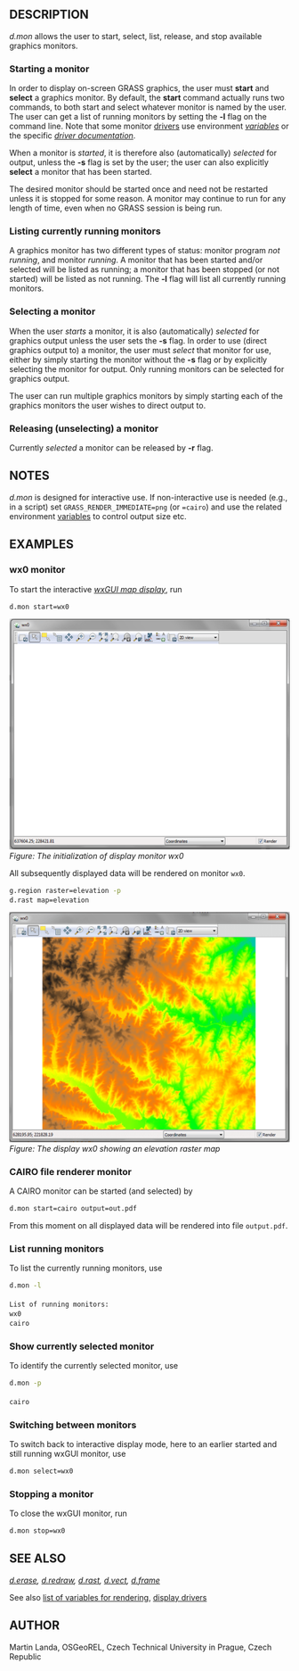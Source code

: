 ## DESCRIPTION

*d.mon* allows the user to start, select, list, release, and stop
available graphics monitors.

### Starting a monitor

In order to display on-screen GRASS graphics, the user must **start**
and **select** a graphics monitor. By default, the **start** command
actually runs two commands, to both start and select whatever monitor is
named by the user. The user can get a list of running monitors by
setting the **-l** flag on the command line. Note that some monitor
[drivers](displaydrivers.md) use environment *[variables](variables.md)*
or the specific *[driver
documentation](variables.md#list-of-selected-grass-environment-variables-for-rendering)*.

When a monitor is *started*, it is therefore also (automatically)
*selected* for output, unless the **-s** flag is set by the user; the
user can also explicitly **select** a monitor that has been started.

The desired monitor should be started once and need not be restarted
unless it is stopped for some reason. A monitor may continue to run for
any length of time, even when no GRASS session is being run.

### Listing currently running monitors

A graphics monitor has two different types of status: monitor program
*not running*, and monitor *running*. A monitor that has been started
and/or selected will be listed as running; a monitor that has been
stopped (or not started) will be listed as not running. The **-l** flag
will list all currently running monitors.

### Selecting a monitor

When the user *starts* a monitor, it is also (automatically) *selected*
for graphics output unless the user sets the **-s** flag. In order to
use (direct graphics output to) a monitor, the user must *select* that
monitor for use, either by simply starting the monitor without the
**-s** flag or by explicitly selecting the monitor for output. Only
running monitors can be selected for graphics output.

The user can run multiple graphics monitors by simply starting each of
the graphics monitors the user wishes to direct output to.

### Releasing (unselecting) a monitor

Currently *selected* a monitor can be released by **-r** flag.

## NOTES

*d.mon* is designed for interactive use. If non-interactive use is
needed (e.g., in a script) set `GRASS_RENDER_IMMEDIATE=png` (or
`=cairo`) and use the related environment [variables](variables.md) to
control output size etc.

## EXAMPLES

### wx0 monitor

To start the interactive *[wxGUI map
display](wxGUI.md#map-display-window)*, run

```sh
d.mon start=wx0
```

![Blank wx0 display](d_mon_wx0.png)  
*Figure: The initialization of display monitor wx0*

All subsequently displayed data will be rendered on monitor `wx0`.

```sh
g.region raster=elevation -p
d.rast map=elevation
```

![Display wx0 with raster map](d_mon_wx0_raster.png)  
*Figure: The display wx0 showing an elevation raster map*

### CAIRO file renderer monitor

A CAIRO monitor can be started (and selected) by

```sh
d.mon start=cairo output=out.pdf
```

From this moment on all displayed data will be rendered into file
`output.pdf`.

### List running monitors

To list the currently running monitors, use

```sh
d.mon -l

List of running monitors:
wx0
cairo
```

### Show currently selected monitor

To identify the currently selected monitor, use

```sh
d.mon -p

cairo
```

### Switching between monitors

To switch back to interactive display mode, here to an earlier started
and still running wxGUI monitor, use

```sh
d.mon select=wx0
```

### Stopping a monitor

To close the wxGUI monitor, run

```sh
d.mon stop=wx0
```

## SEE ALSO

*[d.erase](d.erase.md), [d.redraw](d.redraw.md), [d.rast](d.rast.md),
[d.vect](d.vect.md), [d.frame](d.frame.md)*

See also [list of variables for
rendering](variables.md#list-of-selected-grass-environment-variables-for-rendering),
[display drivers](displaydrivers.md)

## AUTHOR

Martin Landa, OSGeoREL, Czech Technical University in Prague, Czech
Republic
